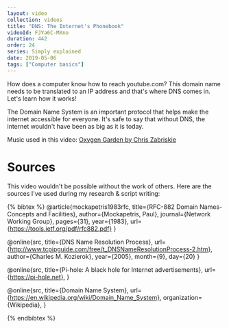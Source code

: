 ```yaml
---
layout: video
collection: videos
title: "DNS: The Internet's Phonebook"
videoId: FJYa6C-MXno
duration: 442
order: 24
series: Simply explained
date: 2019-05-06
tags: ["Computer basics"]
---
```


How does a computer know how to reach youtube.com? This domain name needs to be translated to an IP address and that's where DNS comes in. Let's learn how it works!

The Domain Name System is an important protocol that helps make the internet accessible for everyone. It's safe to say that without DNS, the internet wouldn't have been as big as it is today.

Music used in this video: [Oxygen Garden by Chris Zabriskie](https://freemusicarchive.org/music/Chris_Zabriskie/Divider/05_-_Oxygen_Garden)

# Sources
This video wouldn't be possible without the work of others. Here are the sources I've used during my research & script writing:

{% bibtex %}
@article{mockapetris1983rfc,
  title={RFC-882 Domain Names-Concepts and Facilities},
  author={Mockapetris, Paul},
  journal={Network Working Group},
  pages={31},
  year={1983},
  url={https://tools.ietf.org/pdf/rfc882.pdf}
}

@online{src,
    title={DNS Name Resolution Process},
    url={http://www.tcpipguide.com/free/t_DNSNameResolutionProcess-2.htm},
    author={Charles M. Kozierok},
    year={2005},
    month={9},
    day={20}
}

@online{src,
    title={Pi-hole: A black hole for Internet advertisements},
    url={https://pi-hole.net},
}

@online{src,
    title={Domain Name System},
    url={https://en.wikipedia.org/wiki/Domain_Name_System},
    organization={Wikipedia},
}



{% endbibtex %}
